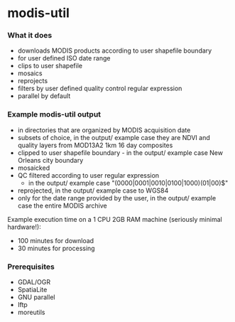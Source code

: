 # modis-util

### What it does

* downloads MODIS products according to user shapefile boundary
* for user defined ISO date range
* clips to user shapefile
* mosaics
* reprojects
* filters by user defined quality control regular expression
* parallel by default

### Example modis-util output

  * in directories that are organized by MODIS acquisition date
  * subsets of choice, in the output/ example case they are NDVI and quality layers from MOD13A2 1km 16 day composites
  * clipped to user shapefile boundary - in the output/ example case New Orleans city boundary
  * mosaicked 
  * QC filtered according to user regular expression
    * in the output/ example case "(0000|0001|0010|0100|1000)(01|00)$"
  * reprojected, in the output/ example case to WGS84 
  * only for the date range provided by the user, in the output/ example case the entire MODIS archive

Example execution time on a 1 CPU 2GB RAM machine (seriously minimal hardware!):

  * 100 minutes for download
  * 30 minutes for processing

### Prerequisites

* GDAL/OGR
* SpatiaLite
* GNU parallel
* lftp
* moreutils
